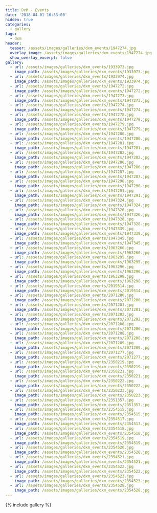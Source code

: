 ```yaml
---
title: DxM - Events
date: '2018-04-01 16:33:00'
hidden: true
categories:
  - gallery
tags:
  - dxm
header:
  teaser: /assets/images/galleries/dxm_events/1947274.jpg
  overlay_image: /assets/images/galleries/dxm_events/1947274.jpg
  show_overlay_excerpt: false
gallery:
  - url: /assets/images/galleries/dxm_events/1933973.jpg
    image_path: /assets/images/galleries/dxm_events/1933973.jpg
  - url: /assets/images/galleries/dxm_events/1933974.jpg
    image_path: /assets/images/galleries/dxm_events/1933974.jpg
  - url: /assets/images/galleries/dxm_events/1947272.jpg
    image_path: /assets/images/galleries/dxm_events/1947272.jpg
  - url: /assets/images/galleries/dxm_events/1947273.jpg
    image_path: /assets/images/galleries/dxm_events/1947273.jpg
  - url: /assets/images/galleries/dxm_events/1947274.jpg
    image_path: /assets/images/galleries/dxm_events/1947274.jpg
  - url: /assets/images/galleries/dxm_events/1947278.jpg
    image_path: /assets/images/galleries/dxm_events/1947278.jpg
  - url: /assets/images/galleries/dxm_events/1947279.jpg
    image_path: /assets/images/galleries/dxm_events/1947279.jpg
  - url: /assets/images/galleries/dxm_events/1947280.jpg
    image_path: /assets/images/galleries/dxm_events/1947280.jpg
  - url: /assets/images/galleries/dxm_events/1947281.jpg
    image_path: /assets/images/galleries/dxm_events/1947281.jpg
  - url: /assets/images/galleries/dxm_events/1947282.jpg
    image_path: /assets/images/galleries/dxm_events/1947282.jpg
  - url: /assets/images/galleries/dxm_events/1947286.jpg
    image_path: /assets/images/galleries/dxm_events/1947286.jpg
  - url: /assets/images/galleries/dxm_events/1947287.jpg
    image_path: /assets/images/galleries/dxm_events/1947287.jpg
  - url: /assets/images/galleries/dxm_events/1947290.jpg
    image_path: /assets/images/galleries/dxm_events/1947290.jpg
  - url: /assets/images/galleries/dxm_events/1947291.jpg
    image_path: /assets/images/galleries/dxm_events/1947291.jpg
  - url: /assets/images/galleries/dxm_events/1947324.jpg
    image_path: /assets/images/galleries/dxm_events/1947324.jpg
  - url: /assets/images/galleries/dxm_events/1947326.jpg
    image_path: /assets/images/galleries/dxm_events/1947326.jpg
  - url: /assets/images/galleries/dxm_events/1947328.jpg
    image_path: /assets/images/galleries/dxm_events/1947328.jpg
  - url: /assets/images/galleries/dxm_events/1947339.jpg
    image_path: /assets/images/galleries/dxm_events/1947339.jpg
  - url: /assets/images/galleries/dxm_events/1947345.jpg
    image_path: /assets/images/galleries/dxm_events/1947345.jpg
  - url: /assets/images/galleries/dxm_events/1963260.jpg
    image_path: /assets/images/galleries/dxm_events/1963260.jpg
  - url: /assets/images/galleries/dxm_events/1963295.jpg
    image_path: /assets/images/galleries/dxm_events/1963295.jpg
  - url: /assets/images/galleries/dxm_events/1963296.jpg
    image_path: /assets/images/galleries/dxm_events/1963296.jpg
  - url: /assets/images/galleries/dxm_events/1963298.jpg
    image_path: /assets/images/galleries/dxm_events/1963298.jpg
  - url: /assets/images/galleries/dxm_events/2019514.jpg
    image_path: /assets/images/galleries/dxm_events/2019514.jpg
  - url: /assets/images/galleries/dxm_events/2071200.jpg
    image_path: /assets/images/galleries/dxm_events/2071200.jpg
  - url: /assets/images/galleries/dxm_events/2071201.jpg
    image_path: /assets/images/galleries/dxm_events/2071201.jpg
  - url: /assets/images/galleries/dxm_events/2071202.jpg
    image_path: /assets/images/galleries/dxm_events/2071202.jpg
  - url: /assets/images/galleries/dxm_events/2071206.jpg
    image_path: /assets/images/galleries/dxm_events/2071206.jpg
  - url: /assets/images/galleries/dxm_events/2071208.jpg
    image_path: /assets/images/galleries/dxm_events/2071208.jpg
  - url: /assets/images/galleries/dxm_events/2071209.jpg
    image_path: /assets/images/galleries/dxm_events/2071209.jpg
  - url: /assets/images/galleries/dxm_events/2071277.jpg
    image_path: /assets/images/galleries/dxm_events/2071277.jpg
  - url: /assets/images/galleries/dxm_events/2350219.jpg
    image_path: /assets/images/galleries/dxm_events/2350219.jpg
  - url: /assets/images/galleries/dxm_events/2350221.jpg
    image_path: /assets/images/galleries/dxm_events/2350221.jpg
  - url: /assets/images/galleries/dxm_events/2350222.jpg
    image_path: /assets/images/galleries/dxm_events/2350222.jpg
  - url: /assets/images/galleries/dxm_events/2350223.jpg
    image_path: /assets/images/galleries/dxm_events/2350223.jpg
  - url: /assets/images/galleries/dxm_events/2351357.jpg
    image_path: /assets/images/galleries/dxm_events/2351357.jpg
  - url: /assets/images/galleries/dxm_events/2354515.jpg
    image_path: /assets/images/galleries/dxm_events/2354515.jpg
  - url: /assets/images/galleries/dxm_events/2354517.jpg
    image_path: /assets/images/galleries/dxm_events/2354517.jpg
  - url: /assets/images/galleries/dxm_events/2354518.jpg
    image_path: /assets/images/galleries/dxm_events/2354518.jpg
  - url: /assets/images/galleries/dxm_events/2354519.jpg
    image_path: /assets/images/galleries/dxm_events/2354519.jpg
  - url: /assets/images/galleries/dxm_events/2354520.jpg
    image_path: /assets/images/galleries/dxm_events/2354520.jpg
  - url: /assets/images/galleries/dxm_events/2354521.jpg
    image_path: /assets/images/galleries/dxm_events/2354521.jpg
  - url: /assets/images/galleries/dxm_events/2354522.jpg
    image_path: /assets/images/galleries/dxm_events/2354522.jpg
  - url: /assets/images/galleries/dxm_events/2354523.jpg
    image_path: /assets/images/galleries/dxm_events/2354523.jpg
  - url: /assets/images/galleries/dxm_events/2354528.jpg
    image_path: /assets/images/galleries/dxm_events/2354528.jpg
---
```

{% include gallery %}
